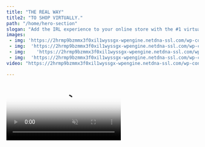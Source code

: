```yaml
---
title: "THE REAL WAY"
title2: "TO SHOP VIRTUALLY."
path: "/home/hero-section"
slogan: "Add the IRL experience to your online store with the #1 virtual shopping platform."
images: 
 - img: 'https://2hrmp9bzmmx3f0xil1wyssgx-wpengine.netdna-ssl.com/wp-content/uploads/2021/01/icRetailer48Nike-1.svg'
 - img:  'https://2hrmp9bzmmx3f0xil1wyssgx-wpengine.netdna-ssl.com/wp-content/uploads/2021/01/icRetailer48Levis-1.svg'
 - img:    'https://2hrmp9bzmmx3f0xil1wyssgx-wpengine.netdna-ssl.com/wp-content/uploads/2021/01/icRetailer48Sephora-1.svg'
 - img:  'https://2hrmp9bzmmx3f0xil1wyssgx-wpengine.netdna-ssl.com/wp-content/uploads/2021/01/icRetailer48HermanMiller-1.svg'
video: "https://2hrmp9bzmmx3f0xil1wyssgx-wpengine.netdna-ssl.com/wp-content/uploads/2021/04/vidHeroMainLoopPortrait@2x.mp4"

---
```


<video class="c__video d-none d-lg-block" preload="auto" playsinline="" autoplay="" loop="" muted="" poster="https://www.usehero.com/wp-content/uploads/2021/04/imgHeroMainPortrait@2x.jpg">
	<source src="https://2hrmp9bzmmx3f0xil1wyssgx-wpengine.netdna-ssl.com/wp-content/uploads/2021/04/vidHeroMainLoopPortrait@2x.mp4">																	</video>